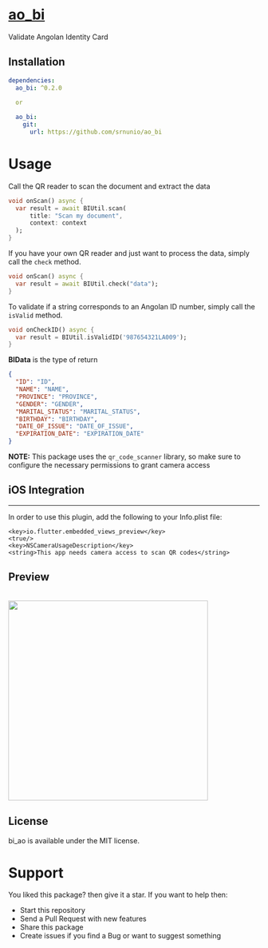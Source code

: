 # [ao_bi](https://pub.dev/packages/ao_bi)

Validate Angolan Identity Card

## Installation

```yaml
dependencies: 
  ao_bi: ^0.2.0 
  
  or

  ao_bi:
    git:
      url: https://github.com/srnunio/ao_bi
```

# Usage

Call the QR reader to scan the document and extract the data
```dart
void onScan() async {
  var result = await BIUtil.scan(
      title: "Scan my document", 
      context: context
  );
}
```

If you have your own QR reader and just want to process the data, simply call the ```check``` method.
```dart
void onScan() async {
  var result = await BIUtil.check("data");
}
```
To validate if a string corresponds to an Angolan ID number, simply call the ```isValid``` method.

```dart
void onCheckID() async {
  var result = BIUtil.isValidID('987654321LA009');
}
```

**BIData** is the type of return

```json
{
  "ID": "ID",
  "NAME": "NAME",
  "PROVINCE": "PROVINCE",
  "GENDER": "GENDER",
  "MARITAL_STATUS": "MARITAL_STATUS",
  "BIRTHDAY": "BIRTHDAY",
  "DATE_OF_ISSUE": "DATE_OF_ISSUE",
  "EXPIRATION_DATE": "EXPIRATION_DATE"
}
```

**NOTE:** This package uses the ```qr_code_scanner``` library, so make sure to configure the necessary permissions to grant camera access

## iOS Integration
***
In order to use this plugin, add the following to your Info.plist file:

```
<key>io.flutter.embedded_views_preview</key>
<true/>
<key>NSCameraUsageDescription</key>
<string>This app needs camera access to scan QR codes</string>
```

## Preview
<br>
<img title="" src="https://github.com/srnunio/bi_ao/blob/master/preview.gif" alt="" width="400">
</br>

## License

bi_ao is available under the MIT license.

# Support

You liked this package? then give it a star. If you want to help then:

* Start this repository
* Send a Pull Request with new features
* Share this package
* Create issues if you find a Bug or want to suggest something
